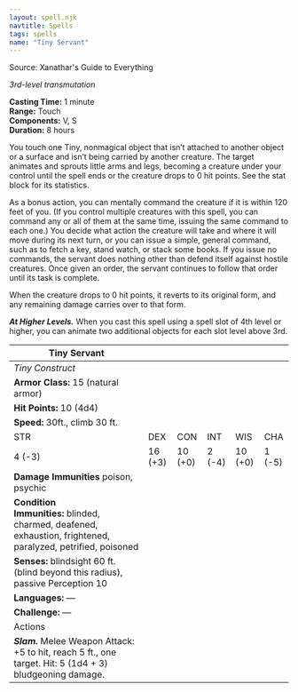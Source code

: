 ```yaml
---
layout: spell.njk
navtitle: Spells
tags: spells
name: "Tiny Servant"
---
```

Source: Xanathar's Guide to Everything

_3rd-level transmutation_

**Casting Time:** 1 minute  
**Range:** Touch  
**Components:** V, S  
**Duration:** 8 hours

You touch one Tiny, nonmagical object that isn’t attached to another object or a surface and isn’t being carried by another creature. The target animates and sprouts little arms and legs, becoming a creature under your control until the spell ends or the creature drops to 0 hit points. See the stat block for its statistics.

As a bonus action, you can mentally command the creature if it is within 120 feet of you. (If you control multiple creatures with this spell, you can command any or all of them at the same time, issuing the same command to each one.) You decide what action the creature will take and where it will move during its next turn, or you can issue a simple, general command, such as to fetch a key, stand watch, or stack some books. If you issue no commands, the servant does nothing other than defend itself against hostile creatures. Once given an order, the servant continues to follow that order until its task is complete.

When the creature drops to 0 hit points, it reverts to its original form, and any remaining damage carries over to that form.

**_At Higher Levels._** When you cast this spell using a spell slot of 4th level or higher, you can animate two additional objects for each slot level above 3rd.

|Tiny Servant|   |   |   |   |   |
|---|---|---|---|---|---|
|_Tiny Construct_|   |   |   |   |   |
|**Armor Class:** 15 (natural armor)|   |   |   |   |   |
|**Hit Points:** 10 (4d4)|   |   |   |   |   |
|**Speed:** 30ft., climb 30 ft.|   |   |   |   |   |
|STR|DEX|CON|INT|WIS|CHA|
|4 (-3)|16 (+3)|10 (+0)|2 (-4)|10 (+0)|1 (-5)|
|**Damage Immunities** poison, psychic|   |   |   |   |   |
|**Condition Immunities:** blinded, charmed, deafened, exhaustion, frightened, paralyzed, petrified, poisoned|   |   |   |   |   |
|**Senses:** blindsight 60 ft. (blind beyond this radius), passive Perception 10|   |   |   |   |   |
|**Languages:** —|   |   |   |   |   |
|**Challenge:** —|   |   |   |   |   |
|Actions|   |   |   |   |   |
|**_Slam._** Melee Weapon Attack: +5 to hit, reach 5 ft., one target. Hit: 5 (1d4 + 3) bludgeoning damage.|   |   |   |   |   |